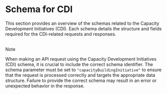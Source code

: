 # Schema for CDI

This section provides an overview of the schemas related to the Capacity Development Initiatives (CDI). Each schema details the structure and fields required for the CDI-related requests and responses. 
<br><br>

> [!NOTE]
> When making an API request using the Capacity Development Initiatives (CDI) schema, it is crucial to include the correct schema identifier. The schema parameter must be set to `"capacityBuildingInitiative"` to ensure that the request is processed correctly and targets the appropriate data structure. Failure to provide the correct schema may result in an error or unexpected behavior in the response.


<!--@include: @/../components/cdi/request-body.md-->